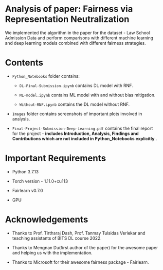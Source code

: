 # Analysis of paper: Fairness via Representation Neutralization

We implemented the algorithm in the paper for the dataset - Law School Admission Data and perform comparisons with different machine learning and deep learning models combined with different fairness strategies.

# Contents

- `Python_Notebooks` folder contains:
  
  - `DL-Final-Submission.ipynb` contains DL model with RNF.
  
  - `ML-model.ipynb` contains ML model with and without bias mitigation.
  
  - `Without-RNF.ipynb` contains the DL model without RNF.

- `Images` folder contains screenshots of important plots involved in analysis.

- `Final-Project-Submission-Deep-Learning.pdf` contains the final report for the project - **includes Introduction, Analysis, Findings and Contributions which are not included in Python_Notebooks explicitly** . 

# Important Requirements

- Python 3.7.13

- Torch version - 1.11.0+cu113

- Fairlearn v0.7.0

- GPU

# Acknowledgements

- Thanks to Prof. Tirtharaj Dash, Prof. Tanmay Tulsidas Verlekar and teaching assistants of BITS DL course 2022.

- Thanks to Mengnan Du(first author of the paper) for the awesome paper and helping us with the implementation.

- Thanks to Microsoft for their awesome fairness package - Fairlearn.
